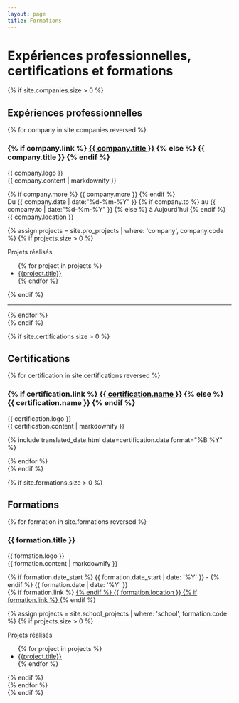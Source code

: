 ```yaml
---
layout: page
title: Formations
---
```


# Expériences professionnelles, certifications et formations

{% if site.companies.size > 0 %}
<section class="list">
    <h2>Expériences professionnelles</h2>
    {% for company in site.companies reversed %}
            <div class="item">
                <h3 class="title">
                    {% if company.link %}
                        <a class="url" href="{{ company.link }}">{{ company.title }}</a>
                    {% else %}
                        {{ company.title }}
                    {% endif %}
                </h3>
                <aside>
                {{ company.logo }}
                <!-- {% asset "{{ company.logo }}" alt='{{ company.alt }}' height="{{company.height}}" width="{{company.width}}" %} -->
                </aside>
                {{ company.content | markdownify }}
                <p>
                    {% if company.more %} {{ company.more }} {% endif %} 
                    <br/>
                    Du {{ company.date | date:"%d-%m-%Y" }} 
                    {% if company.to %}
                        au {{ company.to | date:"%d-%m-%Y" }}
                    {% else %}
                        à Aujourd'hui
                    {% endif %}
                    <br/>
                    {{ company.location }}
                </p>
                {% assign projects = site.pro_projects | where: 'company', company.code %}
                {% if projects.size > 0 %}
                <p>Projets réalisés</p>
                <ul class="post-tags">
                    {% for project in projects %}
                        <li><a href="{{site.url}}{{project.url}}">{{project.title}}</a></li>
                    {% endfor %}
                </ul>
                {% endif %}
            </div>
            <hr/>
    {% endfor %}
</section>
{% endif %}

{% if site.certifications.size > 0 %}
<section class="list">
    <h2>Certifications</h2>
    {% for certification in site.certifications reversed %}
            <div class="item">
                <h3 class="title">
                    {% if certification.link %}
                        <a class="url" href="{{ certification.link }}">{{ certification.name }}</a>
                    {% else %}
                        {{ certification.name }}
                    {% endif %}
                </h3>
                <aside>
                <!-- {% asset "{{ certification.logo }}" alt='{{ certification.alt }}' height="{{certification.height}}" width="{{certification.width}}" %} -->
                {{ certification.logo }}
                </aside>
                {{ certification.content | markdownify }}
                <p>
                    {% include translated_date.html date=certification.date format="%B %Y" %}
                </p>
            </div>
    {% endfor %}
</section>
{% endif %}

{% if site.formations.size > 0 %}
<section class="list">
    <h2>Formations</h2>
    {% for formation in site.formations reversed %}
            <div class="item">
                <h3 class="title">{{ formation.title }}</h3>
                <aside>
                <!-- {% asset "{{ formation.logo }}" alt='Logo {{ formation.title }}' height="60" width="60" %} -->
                {{ formation.logo }}
                </aside>
                {{ formation.content | markdownify }}
                <p>
                    {% if formation.date_start %} 
                        {{ formation.date_start | date: '%Y' }} -
                    {% endif %}
                    {{ formation.date | date: '%Y' }}
                    <br>
                    {% if formation.link %}
                        <a class="url" href="{{ formation.link }}">  
                    {% endif %}
                    {{ formation.location }}
                    {% if formation.link %}
                        </a>
                    {% endif %}
                </p>
                {% assign projects = site.school_projects | where: 'school', formation.code %}
                {% if projects.size > 0 %}
                <p>Projets réalisés</p>
                <ul class="post-tags">
                    {% for project in projects %}
                        <li><a href="{{site.url}}{{project.url}}">{{project.title}}</a></li>
                    {% endfor %}
                </ul>
                {% endif %}
            </div>
    {% endfor %}
</section>
{% endif %}
